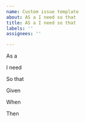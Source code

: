 ```yaml
---
name: Custom issue template
about: AS a I need so that
title: AS a I need so that
labels: ''
assignees: ''

---
```


As a 

I need

So that


Given

When

Then
